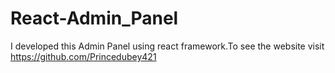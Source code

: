 # React-Admin_Panel
I developed this Admin Panel using react framework.To see the website visit https://github.com/Princedubey421
